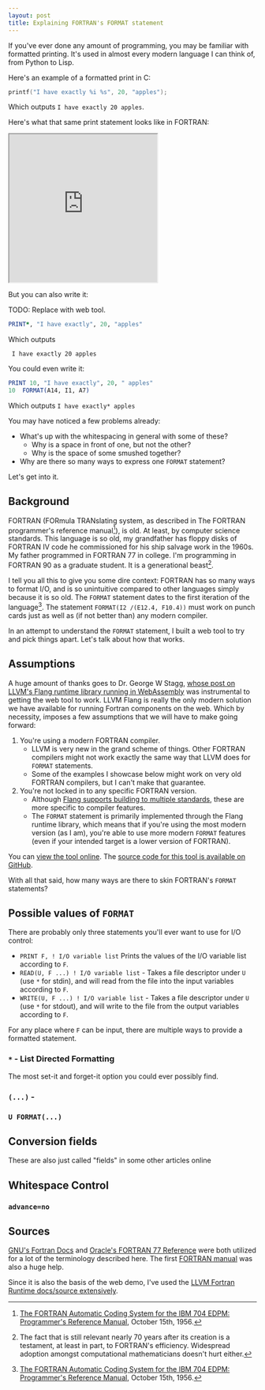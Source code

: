 ```yaml
---
layout: post
title: Explaining FORTRAN's FORMAT statement
---
```


If you've ever done any amount of programming, you may be familiar with formatted printing<!--more-->. It's used in almost every modern language I can think of, from Python to Lisp.

Here's an example of a formatted print in C:

```c
printf("I have exactly %i %s", 20, "apples");
```
Which outputs `I have exactly 20 apples`.

Here's what that same print statement looks like in FORTRAN:


<iframe src="https://ambiguous.name/fortran-format-web-demo/?stmt='I%20have%20exactly'%20I2%20'apples'#output-text" height="300" class="embed-iframe">
<a href="https://ambiguous.name/fortran-format-web-demo/?stmt='I%20have%20exactly'%20I2%20'apples'#output-text"></a>
</iframe>

But you can also write it:

TODO: Replace with web tool.
```fortran
PRINT*, "I have exactly", 20, "apples"
```

Which outputs
```
 I have exactly 20 apples
```

You could even write it:

```fortran
PRINT 10, "I have exactly", 20, " apples"
10 	FORMAT(A14, I1, A7)
```

Which outputs `I have exactly* apples`

You may have noticed a few problems already:
- What's up with the whitespacing in general with some of these?
	- Why is a space in front of one, but not the other?
	- Why is the space of some smushed together?
- Why are there so many ways to express one `FORMAT` statement?

Let's get into it.

## Background

FORTRAN (FORmula TRANslating system, as described in The FORTRAN programmer's reference manual[^manual]), is old. At least, by computer science standards. This language is so old, my grandfather has floppy disks of FORTRAN IV code he commissioned for his ship salvage work in the 1960s. My father programmed in FORTRAN 77 in college. I'm programming in FORTRAN 90 as a graduate student. It is a generational beast[^thoughts].

[^manual]: [The FORTRAN Automatic Coding System for the IBM 704 EDPM: Programmer's Reference Manual](https://archive.computerhistory.org/resources/text/Fortran/102649787.05.01.acc.pdf), October 15th, 1956.

[^thoughts]: The fact that is still relevant nearly 70 years after its creation is a testament, at least in part, to FORTRAN's efficiency. Widespread adoption amongst computational mathematicians doesn't hurt either.

I tell you all this to give you some dire context: FORTRAN has so many ways to format I/O, and is so unintuitive compared to other languages simply because it is so old. The `FORMAT` statement dates to the first iteration of the language[^manual]. The statement `FORMAT(I2 /(E12.4, F10.4))` must work on punch cards just as well as (if not better than) any modern compiler.

In an attempt to understand the `FORMAT` statement, I built a web tool to try and pick things apart. Let's talk about how that works.

## Assumptions
A huge amount of thanks goes to Dr. George W Stagg, [whose post on LLVM's Flang runtime library running in WebAssembly](https://gws.phd/posts/fortran_wasm/) was instrumental to getting the web tool to work. LLVM Flang is really the only modern solution we have available for running Fortran components on the web. Which by necessity, imposes a few assumptions that we will have to make going forward:

1. You're using a modern FORTRAN compiler.
	- LLVM is very new in the grand scheme of things. Other FORTRAN compilers might not work exactly the same way that LLVM does for `FORMAT` statements.
	- Some of the examples I showcase below might work on very old FORTRAN compilers, but I can't make that guarantee.
2. You're not locked in to any specific FORTRAN version.
	- Although [Flang supports building to multiple standards](https://github.com/llvm/llvm-project/blob/main/flang/docs/FortranStandardsSupport.md), these are more specific to compiler features.
	- The `FORMAT` statement is primarily implemented through the Flang runtime library, which means that if you're using the most modern version (as I am), you're able to use more modern `FORMAT` features (even if your intended target is a lower version of FORTRAN).

You can [view the tool online](https://ambiguous.name/fortran-format-web-demo/). The [source code for this tool is available on GitHub](https://github.com/ambiguousname/fortran-format-web-demo).

With all that said, how many ways are there to skin FORTRAN's `FORMAT` statements?

## Possible values of `FORMAT`

There are probably only three statements you'll ever want to use for I/O control:

- `PRINT F, ! I/O variable list` Prints the values of the I/O variable list according to `F`.
- `READ(U, F ...) ! I/O variable list` - Takes a file descriptor under `U` (use `*` for stdin), and will read from the file into the input variables according to `F`. 
- `WRITE(U, F ...) ! I/O variable list` - Takes a file descriptor under `U` (use `*` for stdout), and will write to the file from the output variables according to `F`.

For any place where `F` can be input, there are multiple ways to provide a formatted statement.

### `*` - List Directed Formatting

The most set-it and forget-it option you could ever possibly find.

### `(...)` - 

### `U FORMAT(...)`

## Conversion fields
These are also just called "fields" in some other articles online

## Whitespace Control

### `advance=no`


## Sources
[GNU's Fortran Docs](https://gcc.gnu.org/onlinedocs/gfortran/index.html#SEC_Contents) and [Oracle's FORTRAN 77 Reference](https://docs.oracle.com/cd/E19957-01/805-4939/index.html) were both utilized for a lot of the terminology described here. The first [FORTRAN manual](https://archive.computerhistory.org/resources/text/Fortran/102649787.05.01.acc.pdf) was also a huge help.

Since it is also the basis of the web demo, I've used the [LLVM Fortran Runtime docs/source extensively](https://github.com/llvm/llvm-project/tree/main/flang).